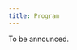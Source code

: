 ```yaml
---
title: Program
---
```


To be announced.

<!-- 
The conference program is also available in [pdf format](/assets/pdfs/qpl_program.pdf).

Registration opens at 9:00 AM on Monday at Hotel Cherno More. <br> At 9:40 AM, there will be a welcome address from the organizers.

<table>
<colgroup>
<col width="15%" />
<col width="17%" />
<col width="17%" />
<col width="17%" />
<col width="17%" />
<col width="17%" />
</colgroup>
<tr>
  <td></td>
  <td><a href="#monday"><strong>Monday</strong></a></td>
  <td><a href="#tuesday"><strong>Tuesday</strong></a></td>
  <td><a href="#wednesday"><strong>Wednesday</strong></a></td>
  <td><a href="#thursday"><strong>Thursday</strong></a></td>
  <td><a href="#friday"><strong>Friday</strong></a></td>
</tr>
<tr>
  <td>9:00 – 9:30</td>
  <td rowspan="2">
    <p>Registration (until 9:40)<br></p>
    <p>Welcome</p>
  </td>
  <td></td>
  <td></td>
  <td></td>
  <td></td>
</tr>
<tr>
  <td>9:30 – 9:55</td>
  <td rowspan="3" style="background-color: #55bded">Plenary sessions</td>
  <td rowspan="2" style="background-color: #55bded">Plenary sessions</td>
  <td rowspan="3" style="background-color: #55bded">Plenary sessions</td>
  <td></td>
</tr>
<tr>
  <td>9:55 – 10:20</td>
  <td rowspan="2" style="background-color: #55bded">Plenary sessions</td>
  <td rowspan="2" style="background-color: #55bded">Plenary sessions</td>
</tr>
<tr>
  <td>10:20 – 10:45</td>
  <td>INDUSTRY*</td>
</tr>
<tr>
  <td></td>
  <td colspan="5">Coffee break</td>
</tr>
<tr>
  <td>11:15 – 11:40</td>
  <td rowspan="3" style="background-color: #55bded">Plenary sessions</td>
  <td rowspan="3" style="background-color: #55bded">Plenary sessions</td>
  <td rowspan="3" style="background-color: #55bded">Plenary sessions</td>
  <td rowspan="3" style="background-color: #55bded">Plenary sessions</td>
  <td style="background-color: #55bded" >Plenary sessions</td>
</tr>
<tr>
  <td>11:40 – 12:05</td>
  <td rowspan="2">BUSINESS MEETING</td>
</tr>
<tr>
  <td>12:05 – 12:30</td>
</tr>
<tr>
  <td></td>
  <td colspan="5">Lunch break</td>
</tr>
<tr>
  <td>14:00 – 14:25</td>
  <td rowspan="3" style="background-color: #63d444">Parallel sessions</td>
  <td rowspan="3" style="background-color: #63d444">Parallel sessions</td>
  <td> </td>
  <td rowspan="3" style="background-color: #63d444">Parallel sessions</td>
  <td rowspan="3" style="background-color: #63d444">Parallel sessions</td>
</tr>
<tr>
    <td>14:25 – 14:50</td>
    <td rowspan="6" style="background-color: #f0b041">Guided museum tour</td>
</tr>
<tr>
  <td>14:50 – 15:15</td>
</tr>
<tr>
  <td></td>
  <td colspan="2">Coffee break</td>
  <td colspan="2">Coffee break</td>
</tr>
<tr>
  <td>15:45 – 16:10</td>
  <td rowspan="3" style="background-color: #63d444">Parallel sessions</td>
  <td rowspan="3" style="background-color: #63d444">Parallel sessions</td>
  <td rowspan="2" style="background-color: #63d444">Parallel sessions</td>
  <td rowspan="7">End of QPL 2025. Goodbye!</td>
</tr>
<tr>
  <td>16:10 – 16:35</td>
</tr>
<tr>
  <td>16:35 – 17:00</td>
  <td style="background-color: #4087de">ESPECIAL**</td>
</tr>
<tr>
  <td>17:00 – 19:00</td>
  <td style="background-color: #fcfc3a"><a href="#list-of-posters">Poster session (with reception)</a></td>
  <td></td>
  <td></td>
  <td></td>
</tr>
<tr>
  <td>19:00 – 20:00</td>
  <td></td>
  <td></td>
  <td style="background-color: #f0b041">Drinks</td>
  <td rowspan="3" style="background-color: #f0b041">Conference dinner (19:30 start)</td>
</tr>
<tr>
  <td>20:00 – 21:30</td>
  <td></td>
  <td></td>
  <td style="background-color: #f0b041"><a href='https://varnasummerfest.org/en/program/zodiac'>Jazz concert</a></td>
</tr>
<tr>
  <td>21:30 – 22:00</td>
  <td></td>
  <td></td>
  <td></td>
</tr>
</table>

<p> * INDUSTRY will last 30 min. <br> ** ESPECIAL will last 40 min. </p>

## Monday
<table>
  <tr>
    <td>9:00 – 9:40</td>
    <td colspan="2">Registration</td>
  </tr>
  <tr>
    <td>9:40 – 9:55</td>
    <td colspan="2">Welcome</td>
  </tr>
  <tr>
    <td></td>
   <td colspan="2">Session chair: Augustin Vanrietvelde (Hall Cherno More)</td>
  </tr>
  <tr>
    <td>9:55 – 10:20</td>
    <td colspan="2">Alastair Abbott, Mehdi Mhalla and Pierre Pocreau<br><strong>Classical and quantum query complexity of Boolean functions under indefinite causal order</strong></td>
  </tr>
  <tr>
    <td>10:20 – 10:45</td>
    <td colspan="2">Tein van der Lugt and Robin Lorenz<br><strong>Unitary causal decompositions: a combinatorial characterisation via lattice theory</strong></td>
  </tr>
  <tr>
    <td colspan="3">Coffee break</td>
  </tr>
  <tr>
    <td></td>
    <td colspan="2">Session chair: Ognyan Oreshkov (Hall Cherno More)</td>
  </tr>
  <tr>
    <td>11:15 – 11:40</td>
    <td colspan="2">Raphaël Mothe, Alastair Abbott and Cyril Branciard<br><strong>Correlations and quantum circuits with dynamical causal order</strong></td>
  </tr>
  <tr>
    <td>11:40 – 12:05</td>
    <td colspan="2">Carla Ferradini, Victor Gitton and V. Vilasini<br><strong>Cyclic quantum and classical causal modelling with a novel graph separation theorem</strong></td>
  </tr>
  <tr>
    <td>12:05 – 12:30</td>
    <td colspan="2">Jessica Bavaresco, Ämin Baumeler, Yelena Guryanova and Costantino Budroni<br><strong>Indefinite causal order in boxworld theories</strong></td>
  </tr>
  <tr>
    <td colspan="3">Lunch break</td>
  </tr>
  <tr>
    <td></td>
    <td>Session chair: Vladimir Zamdzhiev (Hall Cherno More)</td>
    <td>Session chair: Alastair Abbott (Hall Varna)</td>
  </tr>
  <tr>
    <td>14:00 – 14:25</td>
    <td>Amin Karamlou<br><strong>Quantum Spoiler-Duplicator Games</strong></td>
    <td>Hlér Kristjánsson, Tatsuki Odake, Satoshi Yoshida, Philip Taranto, Jessica Bavaresco, Marco Túlio Quintino and Mio Murao<br><strong>Exponential separation in quantum query complexity of the quantum switch with respect to simulations with standard quantum circuits</strong></td>
  </tr>
  <tr>
    <td>14:25 – 14:50</td>
    <td>Louis Lemonnier<br><strong>Non-Cartesian Guarded Recursion with Daggers</strong></td>
    <td>Julian Wechs and Ognyan Oreshkov<br><strong>Subsystem decompositions of quantum evolutions and transformations between causal perspectives</strong></td>
  </tr>
  <tr>
    <td>14:50 – 15:15</td>
    <td>Liyi Li, Federico Zahariev, Chandeepa Dissanayake, Jae Swanepoel, Amr Sabry and Mark Gordon<br><strong>Quantum Simulation Programming via Typing</strong></td>
    <td>Nick Ormrod and Robert Spekkens<br><strong>Causation in Classical Mechanics</strong></td>
  </tr>
  <tr>
    <td colspan="3">Coffee break</td>
  </tr>
  <tr>
    <td></td>
    <td>Session chair: Ravi Kunjwal (Hall Cherno More)</td>
    <td>Session chair: James Hefford (Hall Varna)</td>
  </tr>
  <tr>
    <td>15:45 – 16:10</td>
    <td>Albert Aloy, Matteo Fadel, Thomas Galley, Caroline Jones and Markus P. Mueller<br><strong>Theory-independent monitoring of the decoherence of a superconducting qubit with generalized contextuality</strong></td>
    <td>Peng Fu, Kohei Kishida, Neil J. Ross and Peter Selinger<br><strong>Proto-Quipper with Reversing and Control</strong></td>
  </tr>
  <tr>
    <td>16:10 – 16:35</td>
    <td>Laurens Walleghem and Lorenzo Catani<br><strong>An extended Wigner’s friend no-go theorem inspired by generalized contextuality</strong></td>
    <td>Fabian Wiesner, Ziad Chaoui, Diana Kessler, Anna Pappa and Martti Karvonen<br><strong>Why quantum state verification cannot be both efficient and secure: a categorical approach</strong></td>
  </tr>
  <tr>
    <td>16:35 – 17:00</td>
    <td>Laurens Walleghem, Rui Soares Barbosa, Matt Pusey and Stefan Weigert<br><strong>A refined Frauchiger--Renner paradox based on strong contextuality</strong></td>
    <td>Jean-Simon Lemay, Robin Cockett and Priyaa Srinivasan<br><strong>Dagger Drazin Inverses</strong></td>
  </tr>
  <tr>
    <td>17:00 – 19:00</td>
    <td colspan="2">Poster session (with reception)</td>
  </tr>
</table>

<p> </p>
## Tuesday
<table>
  <tr>
    <td></td>
    <td colspan="2">Session chair: Ross Duncan (Hall Cherno More)</td>
  </tr>
  <tr>
    <td>9:30 – 9:55</td>
    <td colspan="2">Andrey Khesin, Jonathan Lu and Peter Shor<br><strong>Universal graph representation of stabilizer codes</strong></td>
  </tr>
  <tr>
    <td>9:55 – 10:20</td>
    <td colspan="2">Benjamin Rodatz, Boldizsár Poór and Aleks Kissinger<br><strong>Floquetifying stabiliser codes with distance-preserving rewrites</strong></td>
  </tr>
  <tr>
    <td>10:20 – 10:45</td>
    <td colspan="2">Matthew Sutcliffe and Aleks Kissinger<br><strong>Fast Classical Simulation of Quantum Circuits via Parametric Rewriting in the ZX-Calculus</strong></td>
  </tr>
  <tr>
    <td colspan="3">Coffee break</td>
  </tr>
  <tr>
    <td></td>
    <td colspan="2">Session chair: Nicola Pinzani (Hall Cherno More)</td>
  </tr>
  <tr>
    <td>11:15 – 11:40</td>
    <td colspan="2">Martin Plávala, Otfried Gühne and Marco Túlio Quintino<br><strong>All incompatible measurements on qubits lead to multiparticle Bell nonlocality</strong></td>
  </tr>
  <tr>
    <td>11:40 – 12:05</td>
    <td colspan="2">Kai-Siang Chen, Gelo Noel Tabia, Chung-Yun Hsieh, Yu-Chun Yin and Yeong-Cherng Liang<br><strong>Nonlocality of Quantum States Can be Transitive</strong></td>
  </tr>
  <tr>
    <td>12:05 – 12:30</td>
    <td colspan="2">Nadish de Silva, Ming Yin and Santanil Jana<br><strong>A classification program for nonlocality paradoxes of three qubits</strong></td>
  </tr>
  <tr>
    <td colspan="3">Lunch break</td>
  </tr>
  <tr>
    <td></td>
    <td>Session chair: Miriam Backens (Hall Cherno More)</td>
    <td>Session chair: Jessica Bavaresco (Hall Varna)</td>
  </tr>
  <tr>
    <td>14:00 – 14:25</td>
    <td>Nadish de Silva and Oscar Lautsch<br><strong>The Clifford hierarchy for one qubit or qudit</strong></td>
    <td>Ivan Šupić, Maria Balanzo-Juando, Andrea Coladangelo, Remigiusz Augusiak and Antonio Acin<br><strong>All pure multipartite entangled states of qubits can be self-tested up to complex conjugation</strong></td>
  </tr>
  <tr>
    <td>14:25 – 14:50</td>
    <td>Clément Poirson, Robert Booth and Joschka Roffe<br><strong>CSS surgery: compiling any CNOT in any code</strong></td>
    <td>Arthur Mehta, Connor Paddock and Lewis Wooltorton<br><strong>Self-testing in the complied setting via tilted-CHSH inequalities</strong></td>
  </tr>
  <tr>
    <td>14:50 – 15:15</td>
    <td>Angelos Bampounis, Rui Soares Barbosa and Nadish de Silva<br><strong>Matchgate hierarchy: Deterministic gate teleportation in matchgate circuits</strong></td>
    <td>Rutvij Bhavsar, Lewis Wooltorton and Joonwoo Bae<br><strong>A composable framework for device-independent state certification with local operations and classical communication</strong></td>
  </tr>
  <tr>
    <td colspan="3">Coffee break</td>
  </tr>
  <tr>
    <td></td>
    <td>Session chair: Cole Comfort (Hall Cherno More)</td>
    <td>Session chair: Zixuan Liu (Hall Varna)</td>
  </tr>
  <tr>
    <td>15:45 – 16:10</td>
    <td>Boldizsár Poór, Razin A. Shaikh and Quanlong Wang<br><strong>ZX-calculus is Complete for Finite-Dimensional Hilbert Spaces</strong></td>
    <td>Matthias Salzger and John Selby<br><strong>A decompositional framework for process theories in spacetime</strong></td>
  </tr>
  <tr>
    <td>16:10 – 16:35</td>
    <td>Mateusz Kupper, Chris Heunen, Niel de Beaudrap and Dominic Horsman<br><strong>String diagrams for defect-based surface code computing</strong></td>
    <td>Augustin Vanrietvelde, Octave Mestoudjian and Pablo Arrighi<br><strong>Causal Decompositions of 1D Quantum Cellular Automata</strong></td>
  </tr>
  <tr>
    <td>16:35 – 17:00</td>
    <td>Titouan Carette, Renaud Vilmart and Daniela Cojocaru<br><strong>The decohered ZX-calculus</strong></td>
    <td>Maarten Grothus, Alastair Abbott, Augustin Vanrietvelde and Cyril Branciard<br><strong>Routing Quantum Control of Causal Order</strong></td>
  </tr>
</table>

<p> </p>
## Wednesday

<table>
  <tr>
    <td></td>
    <td colspan="2">Session chair: Alejandro Díaz-Caro (Hall Cherno More)</td>
  </tr>
  <tr>
    <td>9:30 – 9:55</td>
    <td colspan="2">Aaron David Fairbanks and Peter Selinger<br><strong>On traces in categories of contractions</strong></td>
  </tr>
  <tr>
    <td>9:55 – 10:20</td>
    <td colspan="2">John Selby, Maria Stasinou, Matt Wilson and Bob Coecke<br><strong>Generalised process theories</strong></td>
  </tr>
<tr>
  <td></td>
  <td colspan="2">INDUSTRY</td>
</tr>
<tr>
  <td>10:20 – 10:35</td>
  <td colspan="2">Quantinuum - Ross Duncan</td>
</tr>
<tr>
  <td>10:35 – 10:50</td>
  <td colspan="2">NeverLocal - Nicola Pinzani</td>
</tr>
  <tr>
    <td colspan="3">Coffee break</td>
  </tr>
  <tr>
    <td></td>
    <td colspan="2">Session chair: Anna Jenčová (Hall Cherno More)</td>
  </tr>
  <tr>
    <td>11:15 – 11:40</td>
    <td colspan="2">Yìlè Yīng, Maria Ciudad Alanon, Daniel Centeno, Marco Erba, Thomas Galley, David Schmid, John H. Selby, Robert W. Spekkens, Sina Soltani, Jacopo Surace and Alex Wilce<br><strong>Twirled worlds: symmetry-induced failures of tomographic locality (and its comparison with quantum theory over the real field)</strong></td>
  </tr>
  <tr>
    <td>11:40 – 12:05</td>
    <td colspan="2">Vincenzo Fiorentino and Stefan Weigert<br><strong>Quantum Theories with Alternative State-Update Rules</strong></td>
  </tr>
  <tr>
    <td>12:05 – 12:30</td>
    <td colspan="2">Marco Erba and Paolo Perinotti<br><strong>The composition rule for quantum systems is not the only possible one</strong></td>
  </tr>
  <tr>
    <td colspan="3">Lunch break</td>
  </tr>
 <tr>
    <td>14:20 – 17:00</td>
    <td colspan="2">Guided museum tour*</td>
  </tr>
  <tr>
    <td colspan="3"></td>
  </tr>
  <tr>
    <td>19:00 – 20:00</td>
    <td colspan="2">Drinks</td>
  </tr>
  <tr>
    <td>20:00 – 21:30</td>
    <td colspan="2"><a href='https://varnasummerfest.org/en/program/zodiac'>Jazz concert</a>**</td>
  </tr>
</table>
<p>* Guided tour of the Archeological Museum of Varna, which features the oldest gold treasure in the world (4600 - 4200 BC) discovered in the Varna Necropolis.<br>** <a href='https://varnasummerfest.org/en/program/zodiac'>Jazz concert</a> by Bulgarian musician Hristo Yotsov in the yard of the museum.</p>

## Thursday
<table>
  <tr>
    <td></td>
    <td colspan="2">Session chair: Aleks Kissinger (Hall Cherno More)</td>
  </tr>
  <tr>
    <td>9:30 – 9:55</td>
    <td colspan="2">Piotr Mitosek and Miriam Backens<br><strong>An algebraic interpretation of Pauli flow, leading to faster flow-finding algorithms</strong></td>
  </tr>
  <tr>
    <td>9:55 – 10:20</td>
    <td colspan="2">Mehdi Mhalla, Simon Perdrix and Luc Sanselme<br><strong>Shadow Pauli Flow: Characterising Determinism in MBQCs involving Pauli Measurements</strong></td>
  </tr>
  <tr>
    <td>10:20 – 10:45</td>
    <td colspan="2">Nathan Claudet and Simon Perdrix<br><strong>Generalising Local Complementation to Capture Local Unitary Equivalence of Graph States</strong></td>
  </tr>
  <tr>
    <td colspan="3"><strong>Conference photo</strong> and coffee break</td>
  </tr>
  <tr>
    <td></td>
    <td colspan="2">Session chair: Simon Perdrix (Hall Cherno More)</td>
  </tr>
  <tr>
    <td>11:15 – 11:40</td>
    <td colspan="2">Sarah Meng Li, Michele Mosca, Neil J. Ross, John van de Wetering and Yuming Zhao<br><strong>A Complete and Natural Rule Set for Multi-Qutrit Clifford Circuits</strong></td>
  </tr>
  <tr>
    <td>11:40 – 12:05</td>
    <td colspan="2">Matthew Amy, Nadish de Silva and Kasra Masoudi<br><strong>The Channel Representation and Non-Clifford Resources</strong></td>
  </tr>
  <tr>
    <td>12:05 – 12:30</td>
    <td colspan="2">Linh Dinh and Neil J. Ross<br><strong>Contributions to the Theory of Clifford-Cyclotomic Circuits</strong></td>
  </tr>
  <tr>
    <td colspan="3">Lunch break</td>
  </tr>
  <tr>
    <td></td>
    <td>Session chair: Arianne Meijer-van de Griend (Hall Cherno More)</td>
    <td>Session chair: Robert Booth (Hall Varna)</td>
  </tr>
  <tr>
    <td>14:00 – 14:25</td>
    <td>Vivien Vandaele<br><strong>Lower T-count with faster algorithms</strong><br><p style="color:red">Best Student Paper Award Winner</p></td>
    <td>Satoshi Yoshida, Yuki Koizumi, Michał Studziński, Marco Túlio Quintino and Mio Murao<br><strong>One-to-one Correspondence between Deterministic Port-Based Teleportation and Unitary Estimation</strong></td>
  </tr>
  <tr>
    <td>14:25 – 14:50</td>
    <td>Mathias Weiden, Justin Kalloor, Ed Younis, John Kubiatowicz and Costin Iancu<br><strong>High-Precision Fault-Tolerant Quantum Circuit Synthesis by Unitary Diagonalization</strong></td>
    <td>Paul Herringer, Vir B. Bulchandani, Younes Javanmard, David T. Stephen and Robert Raussendorf<br><strong>Measurement-based quantum computation in symmetry-enriched topological phases</strong></td>
  </tr>
  <tr>
    <td>14:50 – 15:15</td>
    <td>Tuomas Laakkonen<br><strong>Synthesizing Controlled or Distributed Clifford Circuits</strong></td>
    <td>Thomas Perez and Miriam Backens<br><strong>Inserting planar-measured qubits into MBQC patterns while preserving flow</strong></td>
  </tr>
  <tr>
    <td colspan="3">Coffee break</td>
  </tr>
  <tr>
    <td></td>
    <td>Session chair: Nadish de Silva (Hall Cherno More)</td>
    <td>Session chair: Eleftherios Tselentis (Hall Varna)</td>
  </tr>
  <tr>
    <td>15:45 – 16:10</td>
    <td>Raman Choudhary and Rui Soares Barbosa<br><strong>Exclusivity principle, Ramsey theory, and n-cycle PR boxes</strong></td>
    <td>Nicetu Tibau Vidal and Giulio Chiribella<br><strong>BMV experiment without spacetime superpositions</strong></td>
  </tr>
  <tr>
    <td>16:10 – 16:35</td>
    <td>Aziz Kharoof, Selman Ipek and Cihan Okay<br><strong>Extremal simplicial distributions on glued cycle scenarios with arbitrary outcomes</strong></td>
    <td>Bruna Larissa de Souza Sahdo E Silva, Natália S. Móller and Nelson Yokomizo<br><strong>Gravitational quantum switch on a superposition of spherical shells</strong></td>
  </tr>
  <tr>
    <td></td>
    <td colspan="2">Session chair: Ognyan Oreshkov (Hall Cherno More)</td>
  </tr>
  <tr>
    <td>16:35 – 17:15</td>
    <td colspan="2">ESPECIAL – Bob Coecke, Stefano Gogioso, Aleks Kissinger, Selma Dündar-Coecke, Caterina Puca, Lia Yeh, Muhammad Hamza Waseem, Sieglinde M.-L. Pfaendler, Thomas Cervoni and Vincent Wang-Mascianica<br><strong>High schoolers excel at Oxford post-graduate quantum exam: empirical evidence in support of quantum picturalism as a new formalism for quantum theory</strong></td>
  </tr>
  <tr>
    <td>19:30 – 22:00</td>
    <td colspan="2">Conference Dinner at restaurant Veranda, Club Horizont</td>
  </tr>
</table>

<p> </p>
## Friday

<table>
  <tr>
    <td></td>
    <td colspan="2">Session chair: Julian Wechs (Hall Cherno More)</td>
  </tr>
  <tr>
    <td>9:55 – 10:20</td>
    <td colspan="2">Yujie Zhang, David Schmid, Yìlè Yīng and Robbert Spekkens<br><strong>Defining nonclassicality for individual quantum processes</strong></td>
  </tr>
  <tr>
    <td>10:20 – 10:45</td>
    <td colspan="2">Sina Soltani, Marco Erba, David Schmid and John H. Selby<br><strong>Noncontextual ontological models of operational probabilistic theories</strong></td>
  </tr>
  <tr>
    <td colspan="3">Coffee break</td>
  </tr>
  <tr>
    <td></td>
    <td colspan="2">Session chair: Ana Belén Sainz (Hall Cherno More)</td>
  </tr>
  <tr>
    <td>11:15 – 11:40</td>
    <td colspan="2">Nihil Shah and Anuj Dawar<br><strong>Complexity of Satisfiablity in Kochen-Specker Partial Boolean Algebras</strong></td>
  </tr>
  <tr>
    <td>11:40 – 12:30</td>
    <td colspan="2">BUSINESS MEETING</td>
  </tr>
  <tr>
    <td colspan="3">Lunch break</td>
  </tr>
  <tr>
    <td></td>
    <td>Session chair: Timothée Hoffreumon (Hall Cherno More)</td>
    <td>Session chair: Lorenzo Catani (Hall Varna)</td>
  </tr>
  <tr>
    <td>14:00 – 14:25</td>
    <td>Anna Jenčová<br><strong>On the structure of higher order quantum maps</strong></td>
    <td>Theodoros Yianni and Farid Shahandeh<br><strong>Complexity of Contextuality</strong></td>
  </tr>
  <tr>
    <td>14:25 – 14:50</td>
    <td>Ved Kunte and Cyril Branciard<br><strong>A Higher Order Theory for Fermionic Systems</strong></td>
    <td>Maiyuren Srikumar, Stephen. D. Bartlett and Angela Karanjai<br><strong>How contextuality and antidistinguishability are related</strong></td>
  </tr>
  <tr>
    <td>14:50 – 15:15</td>
    <td>James Hefford and Matt Wilson<br><strong>A BV-Category of Spacetime Interventions</strong></td>
    <td>Yìlè Yīng, Tomáš Gonda and Robert Spekkens<br><strong>Resource dependence relations and contextuality in asymmetry trade-offs</strong></td>
  </tr>
  <tr>
    <td colspan="3">Coffee break</td>
  </tr>
  <tr>
    <td>15:45</td>
    <td colspan="2">End of QPL 2025. Goodbye!</td>
  </tr>
</table>

<p> </p>
# List of posters

<table>
  <tr>
    <td><strong>Authors</strong></td>
    <td><strong>Title</strong></td>
  </tr>
  <tr>
    <td>Alexander Koziell-Pipe, Richie Yeung, David Philipps and Matthew Sutcliffe</td>
    <td>Towards Faster Quantum Circuit Simulation Using Graph Decompositions, GNNs and Reinforcement Learning</td>
  </tr>
  <tr>
    <td>Matty Hoban, Tom Drescher and Ana Belén Sainz</td>
    <td>A hierarchy of semidefinite programs for generalised Einstein-Podolsky-Rosen scenarios</td>
  </tr>
  <tr>
    <td>Jad Issa, Christophe Chareton and Romain Péchoux</td>
    <td>Compact and efficient formalism for resource estimation in quantum programs</td>
  </tr>
  <tr>
    <td>Edwin Agnew, Lia Yeh and Richie Yeung</td>
    <td>Algebraic Structure of Controlled States and Operators in the ZXW calculus</td>
  </tr>
  <tr>
    <td>Rutvij Bhavsar, Hamid Tebyanian and Roger Colbeck</td>
    <td>Semi Device Independent Randomness Expansion Protocols Secure Against Quantum Side Information and General Attacks</td>
  </tr>
  <tr>
    <td>Martin van Ijcken and Aleks Kissinger</td>
    <td>Generalized flow and determinism for hypergraph measurement patterns</td>
  </tr>
  <tr>
    <td>Shintaro Minagawa, M. Hamed Mohammady, Kenta Sakai, Kohtaro Kato and Francesco Buscemi</td>
    <td>Universal validity of the second law of information thermodynamics</td>
  </tr>
  <tr>
    <td>Thomas Vinet, Romain Péchoux, Emmanuel Hainry and Kostia Chardonnet</td>
    <td>A hybrid and reversible quantum language</td>
  </tr>
  <tr>
    <td>Kuntal Sengupta</td>
    <td>Achieving Maximal Causal Indefiniteness in a Maximally Nonlocal Theory</td>
  </tr>
  <tr>
    <td>Johannes Fankhauser, Tomáš Gonda and Gemma De Les Coves</td>
    <td>Epistemic Horizons From Deterministic Laws: Lessons From a Nomic Toy Theory</td>
  </tr>
  <tr>
    <td>Nasra Daher Ahmed and Ravi Kunjwal</td>
    <td>When can you trade causal order for locality?</td>
  </tr>
  <tr>
    <td>Tein van der Lugt</td>
    <td>An order-theoretic circuit syntax and the role of the concept lattice for causal faithfulness</td>
  </tr>
  <tr>
    <td>Razin A. Shaikh, Lia Yeh and Stefano Gogioso</td>
    <td>The Focked-up ZX Calculus: Picturing Continuous-Variable Quantum Computation</td>
  </tr>
  <tr>
    <td>Haytham McDowall-Rose, Razin A. Shaikh and Lia Yeh</td>
    <td>A graphical calculus for Fermion-to-Qubit mappings</td>
  </tr>
  <tr>
    <td>Nicholas Godfrey</td>
    <td>Toward a Quantum-Inspired Framework for Modelling Legal Rules</td>
  </tr>
  <tr>
    <td>Luca Apadula, Alessandro Bisio, Paolo Perinotti and Marco Erba</td>
    <td>A compositional characterization of higher-order transformations in operational probabilistic theories</td>
  </tr>
  <tr>
    <td>Amrapali Sen, Matthias Salzger and Łukasz Rudnicki</td>
    <td>Superluminal Quantum Reference Frames</td>
  </tr>
  <tr>
    <td>Kyrylo Simonov, Luca Apadula, Giulio Chiribella, Paolo Perinotti and Alessandro Bisio</td>
    <td>Higher-order quantum theory with indefinite input-output direction</td>
  </tr>
  <tr>
    <td>Tomoaki Kawano</td>
    <td>Dynamic Quantum Logic with Probability Values</td>
  </tr>
  <tr>
    <td>Lee Gunderson, Davide Poderini and Gecia Bravo-Hermsdorff</td>
    <td>Causal Bounds via Subgraph Inequalities</td>
  </tr>
  <tr>
    <td>Rafael Macêdo, Patrick Andriolo, Santiago Zamora, Davide Poderini and Rafael Chaves</td>
    <td>Witnessing Magic with Bell Inequalities</td>
  </tr>
  <tr>
    <td>Scott Wesley</td>
    <td>Enriched Categories for Parameterized Circuit Semantics</td>
  </tr>
  <tr>
    <td>Kyrylo Simonov, Giulio Chiribella and Xuanqiang Zhao</td>
    <td>Two-time states and weak values: Structure and efficient estimation</td>
  </tr>
  <tr>
    <td>Zixuan Liu and Ognyan Oreshkov</td>
    <td>Information causality for indefinite causal order</td>
  </tr>
  <tr>
    <td>Davide Poderini and Marco Erba</td>
    <td>Testing the quantum composition postulate</td>
  </tr>
  <tr>
    <td>Haruki Emori, Akihisa Tomita and Masanao Ozawa</td>
    <td>Parameterized quantum instruments</td>
  </tr>
  <tr>
    <td>Kayo Tei, Haruto Mishina, Naoki Yamamoto and Kazunori Ueda</td>
    <td>Optimization and Verification of Quantum Circuits using a Graph Rewriting Language</td>
  </tr>
  <tr>
    <td>Vishal Johnson, Ashmeet Singh and Torsten Enßlin</td>
    <td>The Born Rule in Unitary Quantum Mechanics</td>
  </tr>
  <tr>
    <td>Kathleen Barsse, Romain Péchoux and Simon Perdrix</td>
    <td>A quantum programming language for coherent control</td>
  </tr>
</table>
 -->